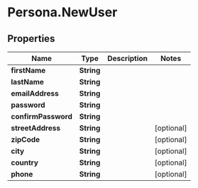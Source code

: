 # Persona.NewUser

## Properties
Name | Type | Description | Notes
------------ | ------------- | ------------- | -------------
**firstName** | **String** |  | 
**lastName** | **String** |  | 
**emailAddress** | **String** |  | 
**password** | **String** |  | 
**confirmPassword** | **String** |  | 
**streetAddress** | **String** |  | [optional] 
**zipCode** | **String** |  | [optional] 
**city** | **String** |  | [optional] 
**country** | **String** |  | [optional] 
**phone** | **String** |  | [optional] 


